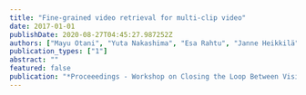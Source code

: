 ```yaml
---
title: "Fine-grained video retrieval for multi-clip video"
date: 2017-01-01
publishDate: 2020-08-27T04:45:27.987252Z
authors: ["Mayu Otani", "Yuta Nakashima", "Esa Rahtu", "Janne Heikkilä"]
publication_types: ["1"]
abstract: ""
featured: false
publication: "*Proceeedings - Workshop on Closing the Loop Between Vision and Language at ICCV*"
---
```


